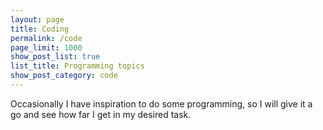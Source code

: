 ```yaml
---
layout: page
title: Coding
permalink: /code
page_limit: 1000
show_post_list: true
list_title: Programming topics
show_post_category: code
---
```


Occasionally I have inspiration to do some programming, so I will give it a go and see how far I get in my desired task.
